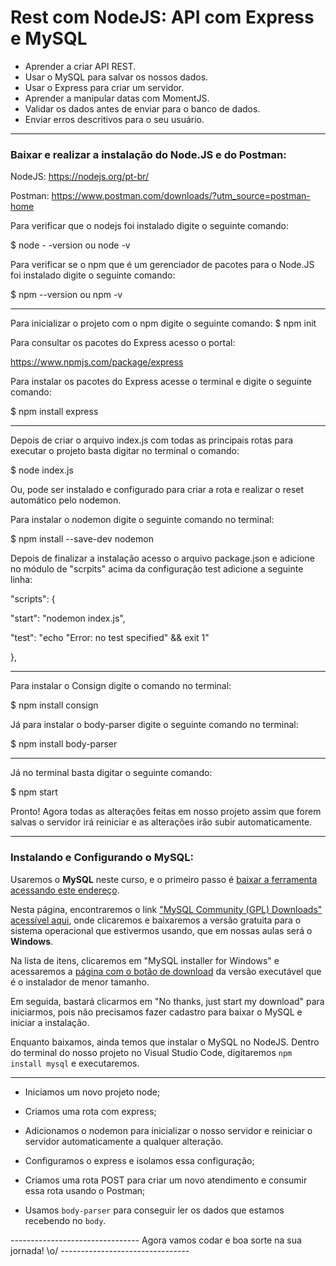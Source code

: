 # **Rest com NodeJS: API com Express e MySQL**

- Aprender a criar API REST.
- Usar o MySQL para salvar os nossos dados.
- Usar o Express para criar um servidor.
- Aprender a manipular datas com MomentJS.
- Validar os dados antes de enviar para o banco de dados.
- Enviar erros descritivos para o seu usuário.

-----------------------------------------------------------------------------------------------------------------------------------------------------------

### Baixar e realizar a instalação do Node.JS e do Postman:

NodeJS: https://nodejs.org/pt-br/

Postman: https://www.postman.com/downloads/?utm_source=postman-home

Para verificar que o nodejs foi instalado digite o seguinte comando:

$ node - -version ou node -v

Para verificar se o npm que é um gerenciador de pacotes para o Node.JS foi instalado digite o seguinte comando:

$ npm --version ou npm -v

-------------------------------------------------------------------------------------------------------------------------------------------

Para inicializar o projeto com o npm digite o seguinte comando:
$ npm init

Para consultar os pacotes do Express acesso o portal:

https://www.npmjs.com/package/express

Para instalar os pacotes do Express acesse o terminal e digite o seguinte comando:

$ npm install express

-------------------------------------------------------------------------------------------------------------------------------------------

Depois de criar o arquivo index.js com todas as principais rotas para executar o projeto basta digitar no terminal o comando: 

$ node index.js

Ou, pode ser instalado e configurado para criar a rota e realizar o reset automático pelo nodemon.

Para instalar o nodemon digite o seguinte comando no terminal:

$ npm install --save-dev nodemon

Depois de finalizar a instalação acesso o arquivo package.json e adicione no módulo de "scrpits"  acima da configuração test adicione a seguinte linha:

"scripts": {

  "start": "nodemon index.js",

  "test": "echo \"Error: no test specified\" && exit 1"

 },

----------------------------------------------------------------------------------------------------------------------------------------------------------------

Para instalar o Consign digite o comando no terminal:

$ npm install consign

Já para instalar o body-parser digite o seguinte comando no terminal:

$ npm install body-parser



----------------------------------------------------------------------------------------------------------------------------------------------------------------

Já no terminal basta digitar o seguinte comando: 

$ npm start

Pronto! Agora todas as alterações feitas em nosso projeto assim que forem salvas o servidor irá reiniciar e as alterações irão subir automaticamente.

----------------------------------------------------------------------------------------------------------------------------------------------------------------

### Instalando e Configurando o MySQL: 

Usaremos o **MySQL** neste curso, e o primeiro passo é [baixar a ferramenta acessando este endereço](https://www.mysql.com/downloads/).

Nesta página, encontraremos o link ["MySQL Community (GPL) Downloads" acessível aqui](https://dev.mysql.com/downloads/), onde clicaremos e baixaremos a versão gratuita para o sistema operacional que estivermos usando, que em nossas aulas será o **Windows**.

Na lista de itens, clicaremos em "MySQL installer for Windows" e acessaremos a [página com o botão de download](https://dev.mysql.com/downloads/installer/) da versão executável que é o instalador de menor tamanho.

Em seguida, bastará clicarmos em "No thanks, just start my download" para iniciarmos, pois não precisamos fazer cadastro para baixar o MySQL e iniciar a instalação.

Enquanto baixamos, ainda temos que instalar o MySQL no NodeJS. Dentro do terminal do nosso projeto no Visual Studio Code, digitaremos `npm install mysql` e executaremos.



-----------------------------------------------------------------------------------------------------------

- Iniciamos um novo projeto node;

- Criamos uma rota com express;

- Adicionamos o nodemon para inicializar o nosso servidor e reiniciar o servidor automaticamente a qualquer alteração.

- Configuramos o express e isolamos essa configuração;

- Criamos uma rota POST para criar um novo atendimento e consumir essa rota usando o Postman;

- Usamos `body-parser` para conseguir ler os dados que estamos recebendo no `body`.

  

-------------------------------- Agora vamos codar e boa sorte na sua jornada! \o/ --------------------------------

